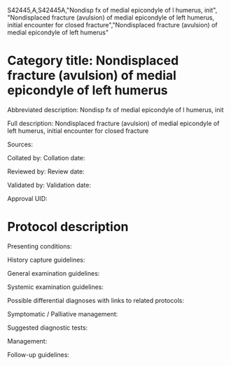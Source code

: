 S42445,A,S42445A,"Nondisp fx of medial epicondyle of l humerus, init", "Nondisplaced fracture (avulsion) of medial epicondyle of left humerus, initial encounter for closed fracture","Nondisplaced fracture (avulsion) of medial epicondyle of left humerus"
# Category title: Nondisplaced fracture (avulsion) of medial epicondyle of left humerus

Abbreviated description: Nondisp fx of medial epicondyle of l humerus, init

Full description: Nondisplaced fracture (avulsion) of medial epicondyle of left humerus, initial encounter for closed fracture

Sources:

Collated by:
Collation date:

Reviewed by:
Review date:

Validated by:
Validation date:

Approval UID:

# Protocol description

Presenting conditions:

History capture guidelines:

General examination guidelines:

Systemic examination guidelines:

Possible differential diagnoses with links to related protocols:

Symptomatic / Palliative management:

Suggested diagnostic tests:

Management:

Follow-up guidelines:
